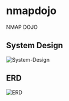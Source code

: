 # nmapdojo
NMAP DOJO
## System Design
![System-Design](https://user-images.githubusercontent.com/8407237/176046988-ba2303ff-d3b7-4e03-8c08-1f5fc84457c7.jpg)

## ERD
![ERD](https://user-images.githubusercontent.com/8407237/176046992-f54f048e-06a3-4b1e-b028-55283364e412.jpg)
